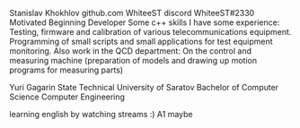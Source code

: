 Stanislav Khokhlov
github.com WhiteeST
discord WhiteeST#2330
Motivated Beginning Developer
Some c++ skills
I have some experience:
Testing, firmware and calibration of various telecommunications equipment.
Programming of small scripts and small applications for test equipment monitoring.
Also work in the QCD department: On the control and measuring machine (preparation of models and drawing up motion programs for measuring parts)

Yuri Gagarin State Technical University of Saratov 
Bachelor of Computer Science Computer Engineering

learning english by watching streams :) A1 maybe